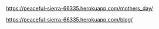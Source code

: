 https://peaceful-sierra-66335.herokuapp.com/mothers_day/

https://peaceful-sierra-66335.herokuapp.com/blog/